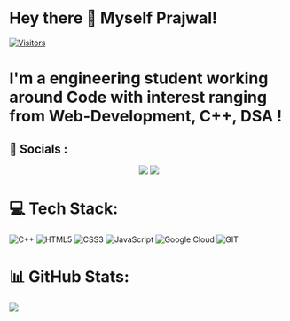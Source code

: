 

# Hey there 👋 Myself  **Prajwal**!




[![Visitors](https://api.visitorbadge.io/api/visitors?path=PrajwalMore26&labelColor=%2337d67a&countColor=%23f47373)](https://visitorbadge.io/status?path=PrajwalMore26)









 # I'm a engineering student working  around **Code** with interest ranging from Web-Development, C++, DSA !


## 🚀 **Socials  :**
<p align = "center">
    <a href= "https://x.com/dmain_character"><img src= "https://img.shields.io/badge/Twitter-1DA1F2?style=for-the-badge&logo=twitter&logoColor=white"/></a>
    <a href = "https://www.linkedin.com/in/prajwal-more-a097211a3/"><img src= "https://img.shields.io/badge/LinkedIn-0077B5?style=for-the-badge&logo=linkedin&logoColor=white"/></a>

</p>





# 💻 Tech Stack:
![C++](https://img.shields.io/badge/c++-%2300599C.svg?style=for-the-badge&logo=c%2B%2B&logoColor=white)
![HTML5](https://img.shields.io/badge/html5-%23E34F26.svg?style=for-the-badge&logo=html5&logoColor=white) 
![CSS3](https://img.shields.io/badge/css3-%231572B6.svg?style=for-the-badge&logo=css3&logoColor=white) 
![JavaScript](https://img.shields.io/badge/javascript-%23323330.svg?style=for-the-badge&logo=javascript&logoColor=%23F7DF1E) 
![Google Cloud](https://img.shields.io/badge/Google%20Cloud-%234285F4.svg?style=for-the-badge&logo=google-cloud&logoColor=white) 
![GIT](https://img.shields.io/badge/Git-fc6d26?style=for-the-badge&logo=git&logoColor=white) 



# 📊 GitHub Stats:

![](https://github-readme-streak-stats.herokuapp.com/?user=PrajwalMore26&theme=dark&hide_border=false)
